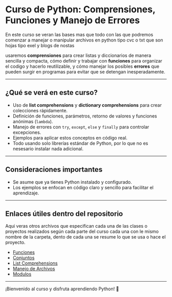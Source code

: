 # Curso de Python: Comprensiones, Funciones y Manejo de Errores

En este curso se veran las bases mas que todo con las que podremos comenzar a manejar o manipular archivos en python tipo cvc o txt que son hojas tipo exel y blogs de nostas 

usaremos **comprensiones** para crear listas y diccionarios de manera sencilla y compacta, cómo definir y trabajar con **funciones** para organizar el codigo y hacerlo reutilizable, y cómo manejar los posibles **errores** que pueden surgir en programas para evitar que se detengan inesperadamente.

---

## ¿Qué se verá en este curso?

- Uso de **list comprehensions** y **dictionary comprehensions** para crear colecciones rápidamente.
- Definición de funciones, parámetros, retorno de valores y funciones anónimas (`lambda`).
- Manejo de errores con `try`, `except`, `else` y `finally` para controlar excepciones.
- Ejemplos para aplicar estos conceptos en código real.
- Todo usando solo librerías estándar de Python, por lo que no es nesesario instalar nada adicional.

---

## Consideraciones importantes

- Se asume que ya tienes Python instalado y configurado.
- Los ejemplos se enfocan en código claro y sencillo para facilitar el aprendizaje.

---

## Enlaces útiles dentro del repositorio

Aqui veras otros archivos que especifican cada una de las clases o proyectos realizados según cada parte del curso cada una con le mismo nombre de la carpeta, dento de cada una se resume lo que se usa o hace el proyecto. 

- [Funciones](./funciones/README.md)  
- [Conjuntos](./conjuntos/README.md)  
- [List Comprehensions](./list_comprehensions/README.md)  
- [Manejo de Archivos](./manejo_de_archivos/README.md)  
- [Modulos](./modulos/README.md)  


---

¡Bienvenido al curso y disfruta aprendiendo Python! 🚀
